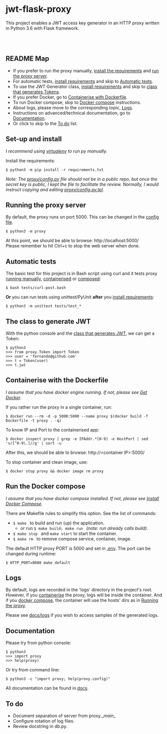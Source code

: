 # jwt-flask-proxy

This project enables a JWT access key generator in an HTTP proxy written in Python 3.6 with Flask framework.

&nbsp;  
&nbsp;  
## README Map

- If you prefer to run the proxy manually, [install the requirements](#set-up-and-install) and [run the proxy server](#running-the-proxy-server).
- For automatic tests, [install requirements](#set-up-and-install) and skip to [Automatic tests](#automatic-tests).
- To use the JWT Generator class, [install requirements](#set-up-and-install) and skip to [class that generates Tokens](#the-class-to-generate-jwt).
- If you prefer Docker, go to [Containerise with Dockerfile](#containerise-with-the-dockerfile).
- To run Docker compose, skip to [Docker compose](#run-the-docker-compose) instructions.
- About logs, please move to the corresponding topic, [Logs](#logs).
- Instructions on advanced/technical documentation, go to [Documentation](#documentation).
- Or click to skip to the [To do](#to-do) list.


## Set-up and install
_I recommend using [virtualenv](https://realpython.com/python-virtual-environments-a-primer/) to run py manually._

Install the requirements:

    $ python3 -m pip install -r requirements.txt

_Note: The [proxy/config.py](proxy/config.py) file should not be in a public repo, but once the secret key is public, I kept the file to facilitate the review. Normally, I would instruct copying and editing [proxy/config.py.tpl](proxy/config.py.tpl)._

<!--
Rename/copy the configuration template file [proxy/config.py.tpl](proxy/config.py.tpl) to the actual config file as proxy/config.py. For security purposes, only the template is in this repo.  

    $ cp proxy/config.py.tpl proxy/config.py  

> **or**, if sed is available:

    $ sed 's/secret-key/place-your-secret-key-here/' proxy/config.py.tpl > proxy/config.py

Note: A generic SECRET\_KEY is in the config file, so **edit config.py with your prefered secret key**.
-->


## Running the proxy server
By default, the proxy runs on port 5000. This can be changed in the [config file](proxy/config.py).

    $ python3 -m proxy

At this point, we should be able to browse: http://localhost:5000/  
Please remember to hit Ctrl+c to stop the web server when done.


## Automatic tests
The basic test for this project is in Bash script using curl and it tests proxy [running manually](#running-the-proxy-server), [containerised](#containerise-with-the-dockerfile) or [composed](#run-the-docker-compose):

    $ bash tests/curl-post.bash

**Or** you can run tests using unittest/PyUnit **after** you [install requirements](#set-up-and-install):

    $ python3 -m unittest tests/test_*


## The class to generate JWT
With the python console and the [class that generates JWT](proxy/Token.py), we can get a Token:

    $ python3
    >>> from proxy.Token import Token
    >>> user = 'fernando@github.com'
    >>> t = Token(user)
    >>> t.jwt


## Containerise with the Dockerfile
_I assume that you have docker engine running. If not, please see [Get Docker](https://docs.docker.com/get-docker/)._

If you rather run the proxy in a single container, run:

    $ docker run --rm -d -p 5000:5000 --name proxy $(docker build -f Dockerfile -t proxy . -q)

To know IP and Port to the containerised app:

    $ docker inspect proxy | grep -e IPAddr.*[0-9] -e HostPort | sed 's/[^0-9\.]//g' | sort -u

After this, we should be able to browse: http://\<container IP\>:5000/  

To stop container and clean image, use:

    $ docker stop proxy && docker image rm proxy


## Run the Docker compose
_I assume that you have docker compose installed. If not, please see [Install Docker Compose](https://docs.docker.com/compose/install/)._

There are Makefile rules to simplify this option. See the list of commands:

- `$ make ` to build and run (up) the application.
    - or run `$ make build; make run ` _(note: run already calls build)_.
- `$ make stop ` and ` make start ` to start the container.
- `$ make rm ` to remove compose service, container, image.

The default HTTP proxy PORT is 5000 and set in [.env](.env). The port can be changed during runtime:

    $ HTTP_PORT=8080 make default


## Logs
By default, logs are recorded in the 'logs' directory in the project's root. However,
if you [containerise](#containerise-with-the-dockerfile) the proxy, 
logs will be inside the container. And if you [docker compose](#run-the-docker-compose), 
the container will use the hosts' dirs as in [Running the proxy](#running-the-proxy-server).

Please see [docs/logs](docs/logs) if you wish to access samples of the generated logs.


## Documentation
Please try from python console:

    $ python3
    >>> import proxy
    >>> help(proxy)

Or try from command line:

    $ python3 -c "import proxy; help(proxy.config)"

All documentation can be found in [docs](docs).


## To do

* Document separation of server from proxy.\__main__
* Configure rotation of log files.
* Review docstring in db.py.


